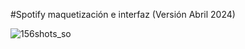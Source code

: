 #Spotify maquetización e interfaz (Versión Abril 2024)

![156shots_so](https://github.com/MateoMartindev/Spotify-components-react/assets/128941965/1741178d-a4c5-4ae3-a867-a2643e253947)
